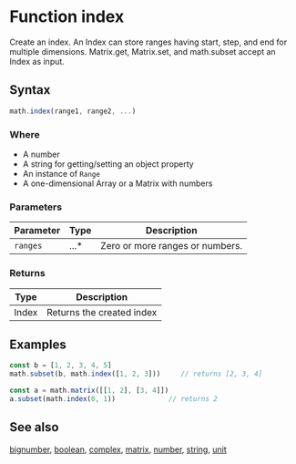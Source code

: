 <!-- Note: This file is automatically generated from source code comments. Changes made in this file will be overridden. -->

# Function index

Create an index. An Index can store ranges having start, step, and end
for multiple dimensions.
Matrix.get, Matrix.set, and math.subset accept an Index as input.


## Syntax

```js
math.index(range1, range2, ...)
```

### Where

- A number
- A string for getting/setting an object property
- An instance of `Range`
- A one-dimensional Array or a Matrix with numbers

### Parameters

Parameter | Type | Description
--------- | ---- | -----------
`ranges` | ...* | Zero or more ranges or numbers.

### Returns

Type | Description
---- | -----------
Index | Returns the created index


## Examples

```js
const b = [1, 2, 3, 4, 5]
math.subset(b, math.index([1, 2, 3]))     // returns [2, 3, 4]

const a = math.matrix([[1, 2], [3, 4]])
a.subset(math.index(0, 1))             // returns 2
```


## See also

[bignumber](bignumber.md),
[boolean](boolean.md),
[complex](complex.md),
[matrix](matrix.md),
[number](number.md),
[string](string.md),
[unit](unit.md)
